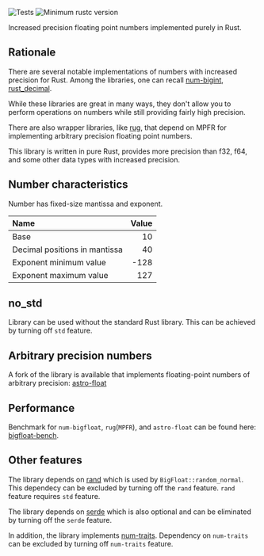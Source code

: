 ![Tests](https://github.com/stencillogic/num-bigfloat/workflows/Rust/badge.svg)
![Minimum rustc version](https://img.shields.io/badge/rustc-1.62.1+-lightgray.svg)


Increased precision floating point numbers implemented purely in Rust. 

## Rationale

There are several notable implementations of numbers with increased precision for Rust. Among the libraries, one can recall [num-bigint](https://crates.io/crates/num-bigint), [rust_decimal](https://crates.io/crates/rust_decimal).

While these libraries are great in many ways, they don't allow you to perform operations on numbers while still providing fairly high precision.

There are also wrapper libraries, like [rug](https://crates.io/crates/rug), that depend on MPFR for implementing arbitrary precision floating point numbers.

This library is written in pure Rust, provides more precision than f32, f64, and some other data types with increased precision.

## Number characteristics

Number has fixed-size mantissa and exponent.

| Name                          | Value  |
|:------------------------------|-------:|
| Base                          |     10 |
| Decimal positions in mantissa |     40 |
| Exponent minimum value        |   -128 |
| Exponent maximum value        |    127 |


## no_std

Library can be used without the standard Rust library. This can be achieved by turning off `std` feature.


## Arbitrary precision numbers

A fork of the library is available that implements floating-point numbers of arbitrary precision: [astro-float](https://github.com/stencillogic/astro-float)


## Performance

Benchmark for `num-bigfloat`, `rug`(`MPFR`), and `astro-float` can be found here: [bigfloat-bench](https://github.com/stencillogic/bigfloat-bench).

## Other features

The library depends on [rand](https://crates.io/crates/rand) which is used by `BigFloat::random_normal`. This dependecy can be excluded by turning off the `rand` feature. `rand` feature requires `std` feature.

The library depends on [serde](https://crates.io/crates/serde) which is also optional and can be eliminated by turning off the `serde` feature.

In addition, the library implements [num-traits](https://crates.io/crates/num_traits). Dependency on `num-traits` can be excluded by turning off `num-traits` feature.